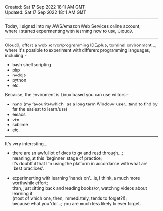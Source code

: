 Created: Sat 17 Sep 2022 18:11 AM GMT  
Updated: Sat 17 Sep 2022 18:11 AM GMT

-----

Today, I signed into my AWS/Amazon Web Services online account;      
where I started experimenting with learning how to use, Cloud9.  

-----

Cloud9, offers a web server/programming IDE/plus, terminal environment...;    
where it's possible to experiment with different programming languages, including:-    

- bash shell scripting  
- php  
- nodejs  
- python  
- etc. 

Because, the enviroment is Linux based you can use editors:-  

- nano  (my favourite/which I as a long term Windows user...tend to find by far the easiest to learn/use)       
- emacs    
- vim  
- sublime  
- etc.  

-----

It's very interesting...  

- there are an awful lot of docs to go and read through...;        
  meaning, at this 'beginner' stage of practice;     
  it's doubtful that I'm using the platform in accordance with what are 'best practices'.    

- experimenting with learning 'hands on'...is, I think, a much more worthwhile effort;        
  than, just sitting back and reading books/or, watching videos about learning it    
  (most of which one, then, immediately, tends to forget?!);    
  because what you 'do'...; you are much less likely to ever forget.  
  
  

